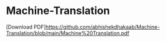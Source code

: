 # Machine-Translation
[Download PDF]https://github.com/abhishekdhakaab/Machine-Translation/blob/main/Machine%20Translation.pdf
